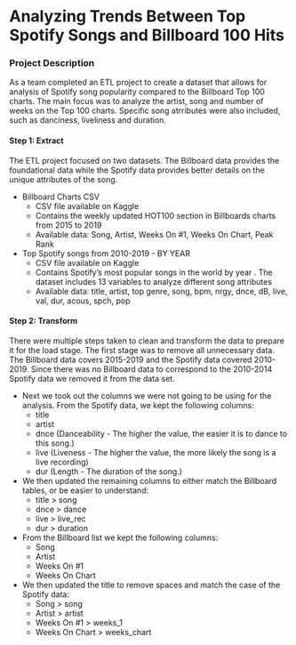 # Analyzing Trends Between Top Spotify Songs and Billboard 100 Hits

### Project Description

As a team completed an ETL project to create a dataset that allows for analysis of Spotify song popularity compared to the Billboard Top 100 charts. The main focus was to analyze the artist, song and number of weeks on the Top 100 charts. Specific song atrributes were also included, such as danciness, liveliness and duration.

#### Step 1: Extract
The ETL project focused on two datasets. The Billboard data provides the foundational data while the Spotify data provides better details on the unique attributes of the song.
* Billboard Charts CSV
  - CSV file available on Kaggle
  - Contains the weekly updated HOT100 section in Billboards charts from 2015 to 2019
  - Available data: Song, Artist, Weeks On #1, Weeks On Chart, Peak Rank
* Top Spotify songs from 2010-2019 - BY YEAR
  - CSV file available on Kaggle
  - Contains Spotify’s most popular songs in the world by year . The dataset includes 13 variables to analyze different song attributes
  - Available data: title, artist, top genre, song, bpm, nrgy, dnce, dB, live, val, dur, acous, spch, pop

#### Step 2: Transform
There were multiple steps taken to clean and transform the data to prepare it for the load stage. The first stage was to remove all unnecessary data. The Billboard data covers 2015-2019 and the Spotify data covered 2010-2019. Since there was no Billboard data to correspond to the 2010-2014 Spotify data we removed it from the data set.
* Next we took out the columns we were not going to be using for the analysis. From the Spotify
data, we kept the following columns:
   - title
   - artist
   - dnce (Danceability - The higher the value, the easier it is to dance to this song.)
   - live (Liveness - The higher the value, the more likely the song is a live recording)
   - dur (Length - The duration of the song.)
* We then updated the remaining columns to either match the Billboard tables, or be easier to
understand:
   - title > song
   - dnce > dance
   - live > live_rec
   - dur > duration
* From the Billboard list we kept the following columns:
   - Song
   - Artist
   - Weeks On #1
   - Weeks On Chart
* We then updated the title to remove spaces and match the case of the Spotify data:
   - Song > song
   - Artist > artist
   - Weeks On #1 > weeks_1
   - Weeks On Chart > weeks_chart

